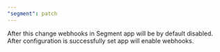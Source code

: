 ```yaml
---
"segment": patch
---
```


After this change webhooks in Segment app will be by default disabled. After configuration is successfully set app will enable webhooks.
